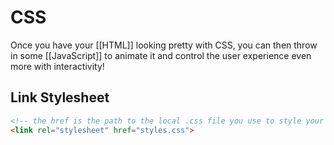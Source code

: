 # CSS

Once you have your [[HTML]] looking pretty with CSS, you can then throw in some [[JavaScript]] to animate it and control the user experience even more with interactivity! 

## Link Stylesheet
```html
<!-- the href is the path to the local .css file you use to style your html -->
<link rel="stylesheet" href="styles.css">
```

